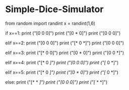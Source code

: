 # Simple-Dice-Simulator
from random import randint
x = randint(1,6)


if x==1:
  print ("[0 0 0]")
  print ("[0 * 0]")
  print ("[0 0 0]")

elif x==2:
  print ("[0 0 0]")
  print ("[* 0 *]")
  print ("[0 0 0]")

elif x==3:
  print ("[* 0 0]")
  print ("[0 * 0]")
  print ("[0 0 *]")

elif x==4:
  print ("[* 0 *]")
  print ("[0 0 0]")
  print ("[* 0 *]")

elif x==5:
  print ("[* 0 *]")
  print ("[0 * 0]")
  print ("[* 0 *]")

else:
  print ("[* * *]")
  print ("[0 0 0]")
  print ("[* * *]")
